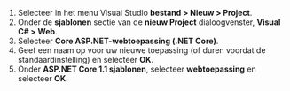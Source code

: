 1. Selecteer in het menu Visual Studio **bestand > Nieuw > Project**.
2. Onder de **sjablonen** sectie van de **nieuw Project** dialoogvenster, **Visual C# > Web**.
3. Selecteer **Core ASP.NET-webtoepassing (.NET Core)**.
4. Geef een naam op voor uw nieuwe toepassing (of duren voordat de standaardinstelling) en selecteer **OK**.
5. Onder **ASP.NET Core 1.1 sjablonen**, selecteer **webtoepassing** en selecteer **OK**.

